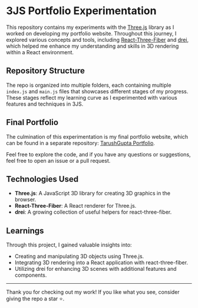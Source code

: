 # 3JS Portfolio Experimentation

This repository contains my experiments with the [Three.js](https://threejs.org/) library as I worked on developing my portfolio website. Throughout this journey, I explored various concepts and tools, including [React-Three-Fiber](https://docs.pmnd.rs/react-three-fiber/getting-started/introduction) and [drei](https://github.com/pmndrs/drei), which helped me enhance my understanding and skills in 3D rendering within a React environment.

## Repository Structure

The repo is organized into multiple folders, each containing multiple `index.js` and `main.js` files that showcases different stages of my progress. These stages reflect my learning curve as I experimented with various features and techniques in 3JS.

## Final Portfolio

The culmination of this experimentation is my final portfolio website, which can be found in a separate repository: [TarushGupta Portfolio](https://github.com/TarushGupta23/TarushGupta).

Feel free to explore the code, and if you have any questions or suggestions, feel free to open an issue or a pull request. 

## Technologies Used

- **Three.js**: A JavaScript 3D library for creating 3D graphics in the browser.
- **React-Three-Fiber**: A React renderer for Three.js.
- **drei**: A growing collection of useful helpers for react-three-fiber.

## Learnings

Through this project, I gained valuable insights into:

- Creating and manipulating 3D objects using Three.js.
- Integrating 3D rendering into a React application with react-three-fiber.
- Utilizing drei for enhancing 3D scenes with additional features and components.

---

Thank you for checking out my work! If you like what you see, consider giving the repo a star ⭐.
